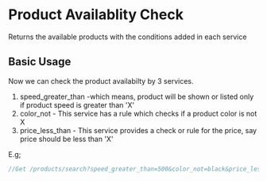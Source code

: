 # Product Availablity Check
Returns the available products with the conditions added in each service

## Basic Usage
Now we can check the product availabilty by 3 services.
1. speed_greater_than -which means, product will be shown or listed  only if product speed is greater than 'X'
2. color_not - This service has a rule which checks if a product color is not X
3. price_less_than - This service provides a check or rule for the price, say price should be less than 'X'

E.g;
```php
//Get /products/search?speed_greater_than=500&color_not=black&price_less_than=100
```
